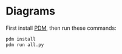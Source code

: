 # Diagrams

First install [PDM][], then run these commands:

```sh
pdm install
pdm run all.py
```

[PDM]: https://pdm.fming.dev/
